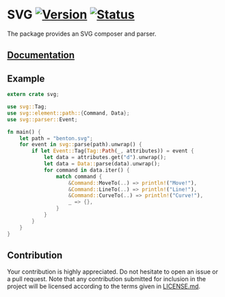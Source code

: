 # SVG [![Version][version-img]][version-url] [![Status][status-img]][status-url]

The package provides an SVG composer and parser.

## [Documentation][doc]

## Example

```rust
extern crate svg;

use svg::Tag;
use svg::element::path::{Command, Data};
use svg::parser::Event;

fn main() {
    let path = "benton.svg";
    for event in svg::parse(path).unwrap() {
        if let Event::Tag(Tag::Path(_, attributes)) = event {
            let data = attributes.get("d").unwrap();
            let data = Data::parse(data).unwrap();
            for command in data.iter() {
                match command {
                    &Command::MoveTo(..) => println!("Move!"),
                    &Command::LineTo(..) => println!("Line!"),
                    &Command::CurveTo(..) => println!("Curve!"),
                    _ => {},
                }
            }
        }
    }
}
```

## Contribution

Your contribution is highly appreciated. Do not hesitate to open an issue or a
pull request. Note that any contribution submitted for inclusion in the project
will be licensed according to the terms given in [LICENSE.md](LICENSE.md).

[doc]: https://bodoni.github.io/svg
[status-img]: https://travis-ci.org/bodoni/svg.svg?branch=master
[status-url]: https://travis-ci.org/bodoni/svg
[version-img]: https://img.shields.io/crates/v/svg.svg
[version-url]: https://crates.io/crates/svg
